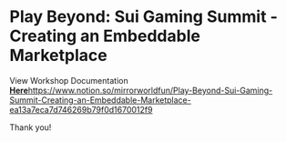 # Play Beyond: Sui Gaming Summit - Creating an Embeddable Marketplace

View Workshop Documentation [**Here**](https://www.notion.so/mirrorworldfun/Play-Beyond-Sui-Gaming-Summit-Creating-an-Embeddable-Marketplace-ea13a7eca7d746269b79f0d1670012f9)https://www.notion.so/mirrorworldfun/Play-Beyond-Sui-Gaming-Summit-Creating-an-Embeddable-Marketplace-ea13a7eca7d746269b79f0d1670012f9

Thank you!
